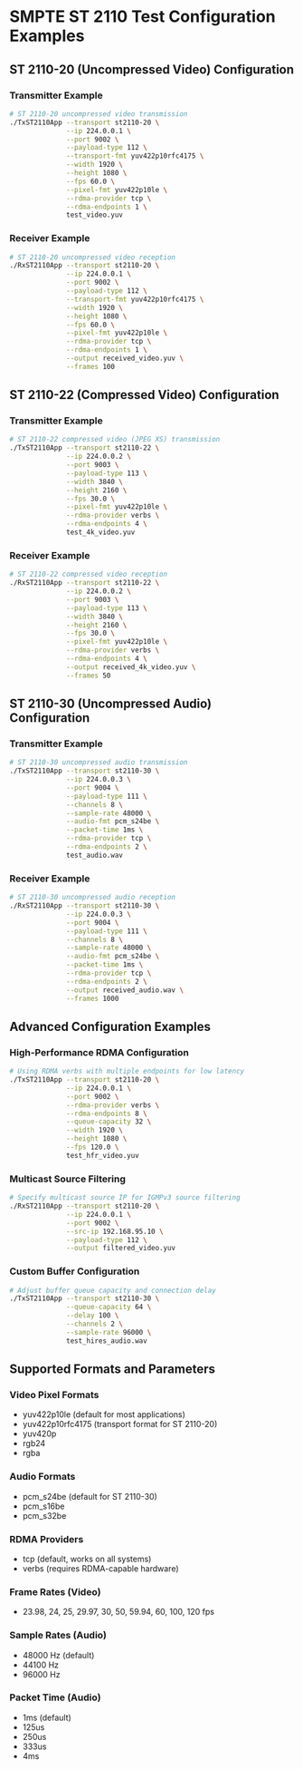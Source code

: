 # SMPTE ST 2110 Test Configuration Examples

## ST 2110-20 (Uncompressed Video) Configuration

### Transmitter Example
```bash
# ST 2110-20 uncompressed video transmission
./TxST2110App --transport st2110-20 \
              --ip 224.0.0.1 \
              --port 9002 \
              --payload-type 112 \
              --transport-fmt yuv422p10rfc4175 \
              --width 1920 \
              --height 1080 \
              --fps 60.0 \
              --pixel-fmt yuv422p10le \
              --rdma-provider tcp \
              --rdma-endpoints 1 \
              test_video.yuv
```

### Receiver Example
```bash
# ST 2110-20 uncompressed video reception
./RxST2110App --transport st2110-20 \
              --ip 224.0.0.1 \
              --port 9002 \
              --payload-type 112 \
              --transport-fmt yuv422p10rfc4175 \
              --width 1920 \
              --height 1080 \
              --fps 60.0 \
              --pixel-fmt yuv422p10le \
              --rdma-provider tcp \
              --rdma-endpoints 1 \
              --output received_video.yuv \
              --frames 100
```

## ST 2110-22 (Compressed Video) Configuration

### Transmitter Example
```bash
# ST 2110-22 compressed video (JPEG XS) transmission
./TxST2110App --transport st2110-22 \
              --ip 224.0.0.2 \
              --port 9003 \
              --payload-type 113 \
              --width 3840 \
              --height 2160 \
              --fps 30.0 \
              --pixel-fmt yuv422p10le \
              --rdma-provider verbs \
              --rdma-endpoints 4 \
              test_4k_video.yuv
```

### Receiver Example
```bash
# ST 2110-22 compressed video reception
./RxST2110App --transport st2110-22 \
              --ip 224.0.0.2 \
              --port 9003 \
              --payload-type 113 \
              --width 3840 \
              --height 2160 \
              --fps 30.0 \
              --pixel-fmt yuv422p10le \
              --rdma-provider verbs \
              --rdma-endpoints 4 \
              --output received_4k_video.yuv \
              --frames 50
```

## ST 2110-30 (Uncompressed Audio) Configuration

### Transmitter Example
```bash
# ST 2110-30 uncompressed audio transmission
./TxST2110App --transport st2110-30 \
              --ip 224.0.0.3 \
              --port 9004 \
              --payload-type 111 \
              --channels 8 \
              --sample-rate 48000 \
              --audio-fmt pcm_s24be \
              --packet-time 1ms \
              --rdma-provider tcp \
              --rdma-endpoints 2 \
              test_audio.wav
```

### Receiver Example
```bash
# ST 2110-30 uncompressed audio reception
./RxST2110App --transport st2110-30 \
              --ip 224.0.0.3 \
              --port 9004 \
              --payload-type 111 \
              --channels 8 \
              --sample-rate 48000 \
              --audio-fmt pcm_s24be \
              --packet-time 1ms \
              --rdma-provider tcp \
              --rdma-endpoints 2 \
              --output received_audio.wav \
              --frames 1000
```

## Advanced Configuration Examples

### High-Performance RDMA Configuration
```bash
# Using RDMA verbs with multiple endpoints for low latency
./TxST2110App --transport st2110-20 \
              --ip 224.0.0.1 \
              --port 9002 \
              --rdma-provider verbs \
              --rdma-endpoints 8 \
              --queue-capacity 32 \
              --width 1920 \
              --height 1080 \
              --fps 120.0 \
              test_hfr_video.yuv
```

### Multicast Source Filtering
```bash
# Specify multicast source IP for IGMPv3 source filtering
./RxST2110App --transport st2110-20 \
              --ip 224.0.0.1 \
              --port 9002 \
              --src-ip 192.168.95.10 \
              --payload-type 112 \
              --output filtered_video.yuv
```

### Custom Buffer Configuration
```bash
# Adjust buffer queue capacity and connection delay
./TxST2110App --transport st2110-30 \
              --queue-capacity 64 \
              --delay 100 \
              --channels 2 \
              --sample-rate 96000 \
              test_hires_audio.wav
```

## Supported Formats and Parameters

### Video Pixel Formats
- yuv422p10le (default for most applications)
- yuv422p10rfc4175 (transport format for ST 2110-20)
- yuv420p
- rgb24
- rgba

### Audio Formats
- pcm_s24be (default for ST 2110-30)
- pcm_s16be
- pcm_s32be

### RDMA Providers
- tcp (default, works on all systems)
- verbs (requires RDMA-capable hardware)

### Frame Rates (Video)
- 23.98, 24, 25, 29.97, 30, 50, 59.94, 60, 100, 120 fps

### Sample Rates (Audio)
- 48000 Hz (default)
- 44100 Hz
- 96000 Hz

### Packet Time (Audio)
- 1ms (default)
- 125us
- 250us
- 333us
- 4ms
